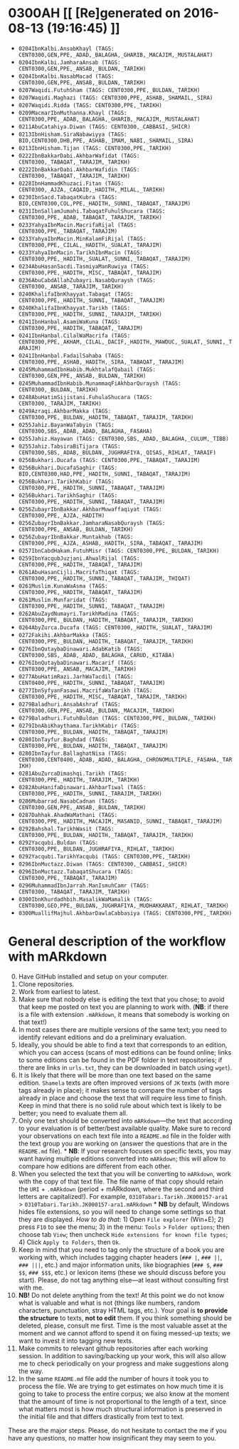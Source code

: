 # 0300AH [[ [Re]generated on 2016-08-13 (19:16:45) ]]

* `0204IbnKalbi.AnsabKhayl (TAGS: CENT0300,GEN,PPE,_ADAD,_BALAGHA,_GHARIB,_MACAJIM,_MUSTALAHAT)`
* `0204IbnKalbi.JamharaAnsab (TAGS: CENT0300,GEN,PPE,_ANSAB,_BULDAN,_TARIKH)`
* `0204IbnKalbi.NasabMacad (TAGS: CENT0300,GEN,PPE,_ANSAB,_BULDAN,_TARIKH)`
* `0207Waqidi.FutuhSham (TAGS: CENT0300,PPE,_BULDAN,_TARIKH)`
* `0207Waqidi.Maghazi (TAGS: CENT0300,PPE,_ASHAB,_SHAMAIL,_SIRA)`
* `0207Waqidi.Ridda (TAGS: CENT0300,PPE,_TARIKH)`
* `0209MacmarIbnMuthanna.Khayl (TAGS: CENT0300,PPE,_ADAB,_BALAGHA,_GHARIB,_MACAJIM,_MUSTALAHAT)`
* `0211AbuCatahiya.Diwan (TAGS: CENT0300,_CABBASI,_SHICR)`
* `0213IbnHisham.SiraNabawiyya (TAGS: BIO,CENT0300,DHB,PPE,_ASHAB,_IMAM,_NABI,_SHAMAIL,_SIRA)`
* `0213IbnHisham.Tijan (TAGS: CENT0300,PPE,_TARIKH)`
* `0222IbnBakkarDabi.AkhbarWafidat (TAGS: CENT0300,_TABAQAT,_TARAJIM,_TARIKH)`
* `0222IbnBakkarDabi.AkhbarWafidin (TAGS: CENT0300,_TABAQAT,_TARAJIM,_TARIKH)`
* `0228IbnHammadKhuzaci.Fitan (TAGS: CENT0300,_AJZA,_CAQAID,_HADITH,_MILAL,_TARIKH)`
* `0230IbnSacd.TabaqatKubra (TAGS: BIO,CENT0300,COL,PPE,_HADITH,_SUNNI,_TABAQAT,_TARAJIM)`
* `0231IbnSallamJumahi.TabaqatFuhulShucara (TAGS: CENT0300,PPE,_ADAB,_TABAQAT,_TARAJIM,_TARIKH)`
* `0233YahyaIbnMacin.MacrifaRijal (TAGS: CENT0300,PPE,_TABAQAT,_TARAJIM)`
* `0233YahyaIbnMacin.MinKalamFiRijal (TAGS: CENT0300,PPE,_CILAL,_HADITH,_SUALAT,_TARAJIM)`
* `0233YahyaIbnMacin.TarikhIbnMacin (TAGS: CENT0300,PPE,_HADITH,_SUALAT,_SUNNI,_TABAQAT,_TARAJIM)`
* `0234AbuHasanSacdi.TasmiyaManRuwiya (TAGS: CENT0300,PPE,_HADITH,_MISC,_TABAQAT,_TARAJIM)`
* `0236AbuCabdAllahZubayri.NasabQuraysh (TAGS: CENT0300,_ANSAB,_TARAJIM,_TARIKH)`
* `0240KhalifaIbnKhayyat.Tabaqat (TAGS: CENT0300,PPE,_HADITH,_SUNNI,_TABAQAT,_TARAJIM)`
* `0240KhalifaIbnKhayyat.Tarikh (TAGS: CENT0300,PPE,_HADITH,_SUNNI,_TARAJIM,_TARIKH)`
* `0241IbnHanbal.AsamiWaKuna (TAGS: CENT0300,PPE,_HADITH,_TABAQAT,_TARAJIM)`
* `0241IbnHanbal.CilalWaMacrifa (TAGS: CENT0300,PPE,_AKHAM,_CILAL,_DACIF,_HADITH,_MAWDUC,_SUALAT,_SUNNI,_TARAJIM)`
* `0241IbnHanbal.FadailSahaba (TAGS: CENT0300,PPE,_ASHAB,_HADITH,_SIRA,_TABAQAT,_TARAJIM)`
* `0245MuhammadIbnHabib.MukhtalafQabail (TAGS: CENT0300,GEN,PPE,_ANSAB,_BULDAN,_TARIKH)`
* `0245MuhammadIbnHabib.MunammaqFiAkhbarQuraysh (TAGS: CENT0300,_BULDAN,_TARIKH)`
* `0248AbuHatimSijistani.FuhulaShucara (TAGS: CENT0300,_TARAJIM,_TARIKH)`
* `0249Azraqi.AkhbarMakka (TAGS: CENT0300,PPE,_BULDAN,_HADITH,_TABAQAT,_TARAJIM,_TARIKH)`
* `0255Jahiz.BayanWaTabyin (TAGS: CENT0300,SBS,_ADAB,_ADAD,_BALAGHA,_FASAHA)`
* `0255Jahiz.Hayawan (TAGS: CENT0300,SBS,_ADAD,_BALAGHA,_CULUM,_TIBB)`
* `0255Jahiz.TabsiraBiTijara (TAGS: CENT0300,SBS,_ADAB,_BULDAN,_JUGHRAFIYA,_QISAS,_RIHLAT,_TARAIF)`
* `0256Bukhari.Ducafa (TAGS: CENT0300,PPE,_TABAQAT,_TARAJIM)`
* `0256Bukhari.DucafaSaghir (TAGS: BIO,CENT0300,HAD,PPE,_HADITH,_SUNNI,_TABAQAT,_TARAJIM)`
* `0256Bukhari.TarikhKabir (TAGS: CENT0300,PPE,_HADITH,_SUNNI,_TABAQAT,_TARAJIM)`
* `0256Bukhari.TarikhSaghir (TAGS: CENT0300,PPE,_HADITH,_SUNNI,_TABAQAT,_TARAJIM)`
* `0256ZubayrIbnBakkar.AkhbarMuwaffaqiyat (TAGS: CENT0300,PPE,_AJZA,_HADITH)`
* `0256ZubayrIbnBakkar.JamharaNasabQuraysh (TAGS: CENT0300,PPE,_ANSAB,_BULDAN,_TARIKH)`
* `0256ZubayrIbnBakkar.Muntakhab (TAGS: CENT0300,PPE,_AJZA,_ASHAB,_HADITH,_SIRA,_TABAQAT,_TARAJIM)`
* `0257IbnCabdHakam.FutuhMisr (TAGS: CENT0300,PPE,_BULDAN,_TARIKH)`
* `0259IbnYacqubJuzjani.AhwalRijal (TAGS: CENT0300,PPE,_HADITH,_TABAQAT,_TARAJIM)`
* `0261AbuHasanCijli.MacrifaThiqat (TAGS: CENT0300,PPE,_HADITH,_SUNNI,_TABAQAT,_TARAJIM,_THIQAT)`
* `0261Muslim.KunaWaAsma (TAGS: CENT0300,PPE,_HADITH,_TABAQAT,_TARAJIM)`
* `0261Muslim.Munfaridat (TAGS: CENT0300,PPE,_HADITH,_SUNNI,_TABAQAT,_TARAJIM)`
* `0262AbuZaydNumayri.TarikhMadina (TAGS: CENT0300,PPE,_BULDAN,_HADITH,_TABAQAT,_TARAJIM,_TARIKH)`
* `0264AbyZurca.Ducafa (TAGS: CENT0300,_HADITH,_SUALAT,_TARAJIM)`
* `0272Fakihi.AkhbarMakka (TAGS: CENT0300,PPE,_BULDAN,_HADITH,_TABAQAT,_TARAJIM,_TARIKH)`
* `0276IbnQutaybaDinawari.AdabKatib (TAGS: CENT0300,SBS,_ADAB,_ADAD,_BALAGHA,_CARUD,_KITABA)`
* `0276IbnQutaybaDinawari.Macarif (TAGS: CENT0300,PPE,_ANSAB,_MACAJIM,_TARIKH)`
* `0277AbuHatimRazi.JarhWaTacdil (TAGS: CENT0400,PPE,_HADITH,_SUNNI,_TABAQAT,_TARAJIM)`
* `0277IbnSyfyanFasawi.MacrifaWaTarikh (TAGS: CENT0300,PPE,_HADITH,_MISC,_TABAQAT,_TARAJIM,_TARIKH)`
* `0279Baladhuri.AnsabAshraf (TAGS: CENT0300,GEN,PPE,_ANSAB,_BULDAN,_MACAJIM,_TARIKH)`
* `0279Baladhuri.FutuhBuldan (TAGS: CENT0300,PPE,_BULDAN,_TARIKH)`
* `0279IbnAbiKhaythama.TarikhKabir (TAGS: CENT0300,PPE,_BULDAN,_HADITH,_TABAQAT,_TARAJIM)`
* `0280IbnTayfur.Baghdad (TAGS: CENT0300,PPE,_BULDAN,_HADITH,_TABAQAT,_TARAJIM)`
* `0280IbnTayfur.BallaghatNisa (TAGS: CENT0300,CENT0400,_ADAB,_ADAD,_BALAGHA,_CHRONOMULTIPLE,_FASAHA,_TARIKH)`
* `0281AbuZurcaDimashqi.Tarikh (TAGS: CENT0300,PPE,_HADITH,_TARAJIM,_TARIKH)`
* `0282AbuHanifaDinawari.AkhbarTiwal (TAGS: CENT0300,PPE,_HADITH,_SUNNI,_TARAJIM,_TARIKH)`
* `0286Mubarrad.NasabCadnan (TAGS: CENT0300,GEN,PPE,_ANSAB,_BULDAN,_TARIKH)`
* `0287Dahhak.AhadWaMathani (TAGS: CENT0300,PPE,_HADITH,_MACAJIM,_MASANID,_SUNNI,_TABAQAT,_TARAJIM)`
* `0292Bahshal.TarikhWasit (TAGS: CENT0300,PPE,_BULDAN,_HADITH,_TABAQAT,_TARAJIM,_TARIKH)`
* `0292Yacqubi.Buldan (TAGS: CENT0300,PPE,_BULDAN,_JUGHRAFIYA,_RIHLAT,_TARIKH)`
* `0292Yacqubi.TarikhYacqubi (TAGS: CENT0300,PPE,_TARIKH)`
* `0296IbnMuctazz.Diwan (TAGS: CENT0300,_CABBASI,_SHICR)`
* `0296IbnMuctazz.TabaqatShucara (TAGS: CENT0300,PPE,_TABAQAT,_TARAJIM)`
* `0296MuhammadIbnJarrah.ManIsmuhCamr (TAGS: CENT0300,_TABAQAT,_TARAJIM,_TARIKH)`
* `0300IbnKhurdadhbih.MasalikWaMamalik (TAGS: CENT0300,GEO,PPE,_BULDAN,_JUGHRAFIYA,_MUDHAKKARAT,_RIHLAT,_TARIKH)`
* `0300MuallifMajhul.AkhbarDawlaCabbasiya (TAGS: CENT0300,PPE,_TARIKH)`


# General description of the workflow with mARkdown

0. Have GitHub installed and setup on your computer.
1. Clone repositories.
2. Work from earliest to latest.
3. Make sure that nobody else is editing the text that you chose; to avoid that keep me posted on text you are planning to work with. (**NB**: if there is a file with extension `.mARkdown`, it means that somebody is working on that text!)
4. In most cases there are multiple versions of the same text; you need to identify relevant editions and do a preliminary evaluation.
5. Ideally,  you should be able to find a text that corresponds to an edition,  which you can access (scans of most editions can be found online; links to some editions can be found in the PDF folder in text repositories; if there are links in `urls.txt`, they can be downloaded in batch using `wget`). 
6. It is likely that there will be more than one text based on the same edition. `Shamela` texts are often improved versions of `JK` texts (with more tags already in place);  it makes sense to compare the number of tags already in place and choose the text that will require less time to finish. Keep in mind that there is no solid rule about which text is likely to be better; you need to evaluate them all.
7. Only one text should be converted into `mARkdown`—the text that according to your evaluation is of better/best available quality. Make sure to record your observations on each text file into a `README.md` file in the folder with the text group you are working on (answer the questions that are in the `README.md` file).
 		* **NB**: If your research focuses on specific texts, you may want having multiple editions converted into `mARkdown`; this will allow to compare how editions are different from each other.
8. When you selected the text that you will be converting to `mARkdown`, work with the copy of that text file. The file name of that copy should retain the `URI` + `.mARkdown` (period + mARkdown,  where the second and third letters are capitalized!). For example, `0310Tabari.Tarikh.JK000157-ara1` > `0310Tabari.Tarikh.JK000157-ara1.mARkdown`
		* **NB** by default, Windows hides file extensions, so you will need to change some settings so that they are displayed. *How to do that*: 1) Open `File explorer` (Win+E); 2) press `F10` to see the menu; 3) in the menu: `Tools` > `Folder options`; then choose tab `View`; then uncheck `Hide extensions for known file types`; 4) Click `Apply to Folders`, then `Ok`.
9. Keep in mind that you need to tag only the structure of a book you are working with,  which includes tagging chapter headers (`### |`, `### ||`, `### |||`, etc.) and major information units, like biographies (`### $`, `### $$`, `### $$$`, etc.) or lexicon items (these we should discuss before you start). Please, do not tag anything else—at least without consulting first with me.
10. **NB!** Do not delete anything from the text! At this point we do not know what is valuable and what is not (things like numbers, random characters, punctuation, stray HTML tags, etc.). Your goal is **to provide the structure** to texts, **not to edit** them. If you think something should be deleted, please, consult me first. Time is the most valuable asset at the moment and we cannot afford to spend it on fixing messed-up texts; we want to invest it into tagging new texts.
10. Make commits to relevant github repositories after each working session. In addition to saving/backing up your work, this will also allow me to check periodically on your progress and make suggestions along the way.
11. In the same `README.md` file add the number of hours it took you to process the file. We are trying to get estimates on how much time it is going to take to process the entire corpus; we also know at the moment that the amount of time is not proportional to the length of a text, since what matters most is how much structural information is preserved in the initial file and that differs drastically from text to text.

These are the major steps.  Please, do not hesitate to contact the me if you have any questions, no matter how insignificant they may seem to you.


